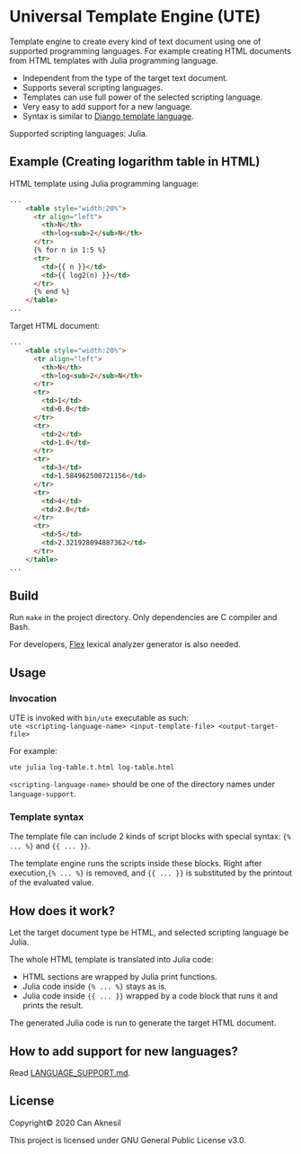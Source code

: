 # Universal Template Engine (UTE)

Template engine to create every kind of text document using one of
supported programming languages.
For example creating HTML documents from HTML templates with Julia
programming language. 

* Independent from the type of the target text document.
* Supports several scripting languages. 
* Templates can use full power of the selected scripting language.
* Very easy to add support for a new language.
* Syntax is similar to [Django template language](https://www.djangoproject.com/).

Supported scripting languages: Julia.

## Example (Creating logarithm table in HTML)

HTML template using Julia programming language:

``` html
...
    <table style="width:20%">
      <tr align="left">
        <th>N</th>
        <th>log<sub>2</sub>N</th> 
      </tr>
      {% for n in 1:5 %}
      <tr>
        <td>{{ n }}</td>
        <td>{{ log2(n) }}</td>
      </tr>
      {% end %}
    </table>
...
```

Target HTML document:

``` html
...
    <table style="width:20%">
      <tr align="left">
        <th>N</th>
        <th>log<sub>2</sub>N</th> 
      </tr>
      <tr>
        <td>1</td>
        <td>0.0</td>
      </tr>
      <tr>
        <td>2</td>
        <td>1.0</td>
      </tr>
      <tr>
        <td>3</td>
        <td>1.584962500721156</td>
      </tr>
      <tr>
        <td>4</td>
        <td>2.0</td>
      </tr>
      <tr>
        <td>5</td>
        <td>2.321928094887362</td>
      </tr>
    </table>
...
```

## Build

Run `make` in the project directory. Only dependencies are C compiler and
Bash.

For developers,
[Flex](https://en.wikipedia.org/wiki/Flex_(lexical_analyser_generator))
lexical analyzer generator is also needed. 

## Usage

### Invocation

UTE is invoked with `bin/ute` executable as such:  
`ute <scripting-language-name> <input-template-file> <output-target-file>`

For example:

```
ute julia log-table.t.html log-table.html
```

`<scripting-language-name>` should be one of the directory names under
`language-support`.

### Template syntax

The template file can include 2 kinds of script blocks with special
syntax: `{% ... %}` and `{{ ... }}`.

The template engine runs the scripts inside these blocks. Right after
execution,`{% ... %}` is removed, and `{{ ... }}` is substituted by
the printout of the evaluated value.

## How does it work?

Let the target document type be HTML, and selected scripting
language be Julia.

The whole HTML template is translated into Julia code:
* HTML sections are wrapped by Julia print functions.
* Julia code inside `{% ... %}` stays as is.
* Julia code inside `{{ ... }}` wrapped by a code block that runs it
  and prints the result.

The generated Julia code is run to generate the target HTML document. 

## How to add support for new languages?

Read [LANGUAGE_SUPPORT.md](LANGUAGE_SUPPORT.md).

## License

Copyright&copy; 2020 Can Aknesil

This project is licensed under GNU General Public License v3.0.




